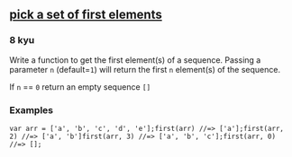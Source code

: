 <h2><a href=https://www.codewars.com/kata/572b77262bedd351e9000076/train/javascript target="_blank">pick a set of first elements</a></h2><h3>8 kyu</h3><p>Write a function to get the first element(s) of a sequence. Passing a parameter <code>n</code> (default=<code>1</code>) will return the first <code>n</code> element(s) of the sequence. </p><p>If <code>n</code> == <code>0</code> return an empty sequence <code>[]</code></p><h3 id="examples">Examples</h3><pre><code class="language-javascript"><span class="cm-keyword">var</span> <span class="cm-def">arr</span> <span class="cm-operator">=</span> [<span class="cm-string">'a'</span>, <span class="cm-string">'b'</span>, <span class="cm-string">'c'</span>, <span class="cm-string">'d'</span>, <span class="cm-string">'e'</span>];<span class="cm-variable">first</span>(<span class="cm-variable">arr</span>) <span class="cm-comment">//=&gt; ['a'];</span><span class="cm-variable">first</span>(<span class="cm-variable">arr</span>, <span class="cm-number">2</span>) <span class="cm-comment">//=&gt; ['a', 'b']</span><span class="cm-variable">first</span>(<span class="cm-variable">arr</span>, <span class="cm-number">3</span>) <span class="cm-comment">//=&gt; ['a', 'b', 'c'];</span><span class="cm-variable">first</span>(<span class="cm-variable">arr</span>, <span class="cm-number">0</span>) <span class="cm-comment">//=&gt; [];</span></code></pre><pre style="display: none;"><code class="language-csharp"><span class="cm-keyword">var</span> <span class="cm-def">arr</span> <span class="cm-operator">=</span> <span class="cm-keyword">new</span> <span class="cm-type">object</span>[] { <span class="cm-string">'a'</span>, <span class="cm-string">'b'</span>, <span class="cm-string">'c'</span>, <span class="cm-string">'d'</span>, <span class="cm-string">'e'</span> };<span class="cm-variable">Kata</span>.<span class="cm-variable">TakeFirstElements</span>(<span class="cm-variable">arr</span>); <span class="cm-comment">//=&gt; new object[] { 'a' }</span><span class="cm-variable">Kata</span>.<span class="cm-variable">TakeFirstElements</span>(<span class="cm-variable">arr</span>, <span class="cm-number">2</span>);<span class="cm-comment">// =&gt; new object[] { 'a', 'b' }</span><span class="cm-variable">Kata</span>.<span class="cm-variable">TakeFirstElements</span>(<span class="cm-variable">arr</span>, <span class="cm-number">3</span>); <span class="cm-comment">//=&gt; new object[] { 'a', 'b', 'c' }</span><span class="cm-variable">Kata</span>.<span class="cm-variable">TakeFirstElements</span>(<span class="cm-variable">arr</span>, <span class="cm-number">0</span>); <span class="cm-comment">//=&gt; new object[] { }</span></code></pre><pre style="display: none;"><code class="language-python"><span class="cm-variable">arr</span> <span class="cm-operator">=</span> [<span class="cm-string">'a'</span>, <span class="cm-string">'b'</span>, <span class="cm-string">'c'</span>, <span class="cm-string">'d'</span>, <span class="cm-string">'e'</span>]<span class="cm-variable">first</span>(<span class="cm-variable">arr</span>)    <span class="cm-comment"># --&gt; ['a']</span><span class="cm-variable">first</span>(<span class="cm-variable">arr</span>, <span class="cm-number">2</span>) <span class="cm-comment"># --&gt; ['a', 'b']</span><span class="cm-variable">first</span>(<span class="cm-variable">arr</span>, <span class="cm-number">3</span>) <span class="cm-comment"># --&gt; ['a', 'b', 'c']</span><span class="cm-variable">first</span>(<span class="cm-variable">arr</span>, <span class="cm-number">0</span>) <span class="cm-comment"># --&gt; []</span></code></pre>